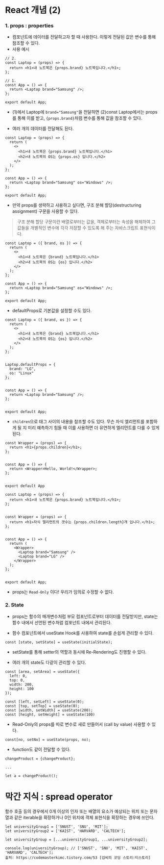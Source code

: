 # React 개념 (2)
### 1. props : properties
- 컴포넌트에 데이터를 전달하고자 할 때 사용한다. 이렇게 전달된 값은 변수를 통해 참조할 수 있다.
- 사용 예시
```
// 2.
const Laptop = (props) => {
  return <h1>내 노트북은 {props.brand} 노트북입니다.</h1>;
};

// 1.
const App = () => {
  return <Laptop brand="Samsung" />;
};

export default App;
```
- (1)에서 Laptop에 `brand="Samsung"`을 전달하면 (2)const Laptop에서는 props를 통해 이를 받고, `{props.brand}`처럼 변수를 통해 값을 참조할 수 있다.

- 여러 개의 데이터를 전달해도 된다.
```
const Laptop = (props) => {
  return (
    <>
      <h1>내 노트북은 {props.brand} 노트북입니다.</h1>
      <h2>내 노트북의 OS는 {props.os} 입니다.</h2>
    </>
  );
};

const App = () => {
  return <Laptop brand="Samsung" os="Windows" />;
};

export default App;
```

- 만약 props를 생략하고 사용하고 싶다면, 구조 분해 할당(destructuring assignment) 구문을 사용할 수 있다.
> 구조 분해 할당 구문이란 배열로부터는 값을, 객체로부터는 속성을 해체하여 그 값들을 개별적인 변수에 각각 저장할 수 있도록 해 주는 자바스크립트 표현식이다.
```
const Laptop = ({ brand, os }) => {
  return (
    <>
      <h1>내 노트북은 {brand} 노트북입니다.</h1>
      <h2>내 노트북의 OS는 {os} 입니다.</h2>
    </>
  );
};

const App = () => {
  return <Laptop brand="Samsung" os="Windows" />;
};

export default App;
```

- defaultProps로 기본값을 설정할 수도 있다.
```
const Laptop = ({ brand, os }) => {
  return (
    <>
      <h1>내 노트북은 {brand} 노트북입니다.</h1>
      <h2>내 노트북의 OS는 {os} 입니다.</h2>
    </>
  );
};


Laptop.defaultProps = {
  brand: "LG",
  os: "Linux"
};


const App = () => {
  return <Laptop brand="Samsung" />;
};


export default App;
```

- `children`으로 태그 사이의 내용을 참조할 수도 있다. 무슨 자식 엘리먼트를 포함하게 될 지 미리 예측하기 힘들 때 이를 사용하면 더 유연하게 엘리먼트를 다룰 수 있게 된다.

```
const Wrapper = (props) => {
  return <h1>{props.children}</h1>;
};


const App = () => {
  return <Wrapper>Hello, World!</Wrapper>;
};


export default App
```
```
const Laptop = (props) => {
  return <h1>내 노트북은 {props.brand} 노트북입니다.</h1>;
};


const Wrapper = (props) => {
  return <h1>자식 엘리먼트의 갯수는 {props.children.length}개 입니다.</h1>;
};


const App = () => {
  return (
    <Wrapper>
      <Laptop brand="Samsung" />
      <Laptop brand="LG" />
    </Wrapper>
  );
};


export default App;
```

- props는 `Read-Only` 이다! 우리가 임의로 수정할 수 없다. 

### 2. State
- props는 함수의 매개변수처럼 부모 컴포넌트로부터 데이터를 전달받지만, state는 함수 내에서 선언된 변수처럼 컴포넌트 내에서 관리된다.

- 함수 컴포넌트에서 useState Hook를 사용하여 state를 손쉽게 관리할 수 있다. 
```
const [state, setState] = useState(initialState);
```

- setState를 통해 setter의 역할과 동시에 Re-Rendering도 진행할 수 있다.

- 여러 개의 state도 다같이 관리할 수 있다.
```
const [area, setArea] = useState({
  left: 0,
  top: 0,
  width: 200,
  height: 100
});

const [left, setLeft] = useState(0);
const [top, setTop] = useState(0);
const [width, setWidth] = useState(200);
const [height, setHeight] = useState(100)
```

- Read-Only의 props를 따로 변수로 새로 만들어서 (call by value) 사용할 수 있다.
```
const[no, setNo] = useState(props, no);
```

- function도 같이 전달할 수 있다.
```
changeProduct = {changeProduct};

...

let a = changeProduct();
```

# 막간 지식 : spread operator
함수 호출 등의 경우에서 0개 이상의 인자 또는 배열의 요소가 예상되는 위치 또는 문자열과 같은 iterable을 확장하거나 0인 위치에 객체 표현식을 확장하는 경우에 쓰인다.
```
let universityGroup1 = ['SNUST', 'SNU', 'MIT'];
let universityGroup2 = ['KAIST', 'HARVARD', 'CALTECH'];

let universityGroup = [...universityGroup1, ...universityGroup2];

console.log(universityGroup); // ['SNUST', 'SNU', 'MIT', 'KAIST', 'HARVARD', 'CALTECH'];
출처: https://codemasterkimc.tistory.com/53 [김씨의 코딩 스토리:티스토리]
```